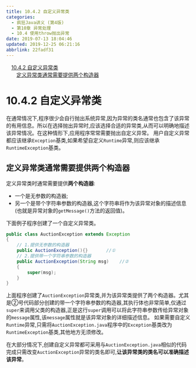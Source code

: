 ```yaml
---
title: 10.4.2 自定义异常类
categories: 
  - 疯狂Java讲义 (第4版)
  - 第10章 异常处理
  - 10.4 使用throw抛出异常
date: 2019-07-13 18:04:46
updated: 2019-12-25 06:21:16
abbrlink: 22fadf31
---
```

<div id='my_toc'><a href="/JavaReadingNotes/22fadf31/#10-4-2-自定义异常类" class="header_1">10.4.2 自定义异常类</a>&nbsp;<br><a href="/JavaReadingNotes/22fadf31/#定义异常类通常需要提供两个构造器" class="header_2">定义异常类通常需要提供两个构造器</a>&nbsp;<br></div>
<style>.header_1{margin-left: 1em;}.header_2{margin-left: 2em;}.header_3{margin-left: 3em;}.header_4{margin-left: 4em;}.header_5{margin-left: 5em;}.header_6{margin-left: 6em;}</style>
<!--more-->
<script>if (navigator.platform.search('arm')==-1){document.getElementById('my_toc').style.display = 'none';}var e,p = document.getElementsByTagName('p');while (p.length>0) {e = p[0];e.parentElement.removeChild(e);}</script>

<!--end-->
# 10.4.2 自定义异常类 #
在通常情况下,程序很少会自行抛出系统异常,因为异常的类名通常也包含了该异常的有用信息。所以在选择抛出异常时,应该选择合适的异常类,从而可以明确地描述该异常情况。在这种情形下,应用程序常常需要抛出自定义异常。
用户自定义异常都应该继承`Exception`基类,如果希望自定义`Runtime`异常,则应该继承`RuntimeException`基类。
## 定义异常类通常需要提供两个构造器 ##
定义异常类时通常需要提供**两个构造器**:
- 一个是无参数的构造器;
- 另一个是带个字符串参数的构造器,这个字符串将作为该异常对象的描述信息(也就是异常对象的`getMessage()`方法的返回值)。

下面例子程序创建了一个自定义异常类。
```java
public class AuctionException extends Exception
{
    // 1.提供无参数的构造器
    public AuctionException(){}       //①
    // 2.提供带一个字符串参数的构造器
    public AuctionException(String msg)    //②
    {
        super(msg);
    }
}
```
上面程序创建了`AuctionException`异常类,并为该异常类提供了两个构造器。尤其是②号代码部分创建的带一个字符串参数的构造器,其执行体也非常简单,仅通过`super`来调用父类的构造器,正是这行`super`调用可以将此字符串参数传给异常对象的`message`属性,该`message`属性就是该异常对象的详细描述信息。
如果需要自定义`Runtime`异常,只需将`AuctionException.java`程序中的`Exception`基类改为`RuntimeException`基类,其他地方无须修改。

在大部分情况下,创建自定义异常都可采用与`AuctionException.java`相似的代码完成只需改变`AuctionException`异常的类名即可,**让该异常类的类名可以准确描述该异常**。

